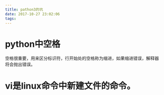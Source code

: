 ```yaml
---
title: pathon3的坑
date: 2017-10-27 23:02:06
tags:
---
```

# python中空格
空格很重要，用来区分标识符，行开始处的空格称为缩进，如果缩进错误，解释器将会抛出错误。
# vi是linux命令中新建文件的命令。
